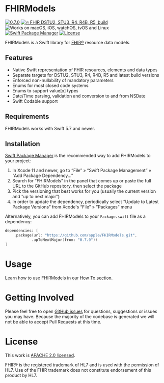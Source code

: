 FHIRModels
==========

[![0.7.0](https://img.shields.io/badge/Latest-0.7.0-blueviolet.svg?style=flat)](https://github.com/apple/FHIRModels/releases) [![🔥 FHIR DSTU2, STU3, R4, R4B, R5, build](https://img.shields.io/badge/🔥_FHIR-DSTU2_•%20STU3_•%20R4_•%20R4B_•%20R5_•%20β6.0-orange.svg?style=flat)][fhir] ![Works on macOS, iOS, watchOS, tvOS and Linux](https://img.shields.io/badge/Platform-macOS_•%20iOS_•%20watchOS_•%20tvOS_•%20Linux-blue.svg?style=flat) [![Swift Package Manager](https://img.shields.io/badge/SPM-compatible-brightgreen.svg?style=flat)][spm] [![License](https://img.shields.io/badge/License-APACHE_2.0-lightgrey.svg?style=flat)](LICENSE)

FHIRModels is a Swift library for [FHIR®][fhir] resource data models.

## Features

- Native Swift representation of FHIR resources, elements and data types
- Separate targets for DSTU2, STU3, R4, R4B, R5 and latest build versions
- Enforced non-nullability of mandatory parameters
- Enums for most closed code systems
- Enums to support value[x] types
- Date/Time parsing, validation and conversion to and from NSDate
- Swift Codable support

## Requirements

FHIRModels works with Swift 5.7 and newer.

## Installation

[Swift Package Manager][spm] is the recommended way to add FHIRModels to your project:

1. In Xcode 11 and newer, go to “File” » “Swift Package Management” » “Add Package Dependency...”
2. Search for “FHIRModels” in the panel that comes up or paste the full URL to the GitHub repository, then select the package
3. Pick the versioning that best works for you (usually the current version and “up to next major”)
4. In order to update the dependency, periodically select “Update to Latest Package Versions” from Xcode's “File” » ”Packages” menu

Alternatively, you can add FHIRModels to your `Package.swift` file as a dependency:

```swift
dependencies: [
    .package(url: "https://github.com/apple/FHIRModels.git",
            .upToNextMajor(from: "0.7.0"))
]
```

Usage
=====

Learn how to use FHIRModels in our [How To section](./HowTo/README.md).

Getting Involved
================

Please feel free to open [GitHub issues][issues] for questions, suggestions or issues you may have.
Because the majority of the codebase is generated we will not be able to accept Pull Requests at this time.

License
=======

This work is [APACHE 2.0 licensed](./LICENSE).

FHIR® is the registered trademark of HL7 and is used with the permission of HL7. Use of the FHIR trademark does not constitute endorsement of this product by HL7.

[fhir]: https://hl7.org/fhir
[issues]: https://github.com/apple/FHIRModels/issues
[spm]: https://github.com/apple/swift-package-manager
